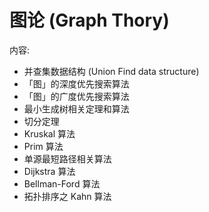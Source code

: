 # 图论 (Graph Thory)
内容:
- 并查集数据结构 (Union Find data structure)
- 「图」的深度优先搜索算法
- 「图」的广度优先搜索算法
- 最小生成树相关定理和算法
- 切分定理
- Kruskal 算法
- Prim 算法
- 单源最短路径相关算法
- Dijkstra 算法
- Bellman-Ford 算法
- 拓扑排序之 Kahn 算法
